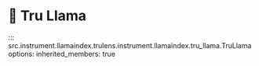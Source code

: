 # 🦙 Tru Llama

::: src.instrument.llamaindex.trulens.instrument.llamaindex.tru_llama.TruLlama
    options:
      inherited_members: true
